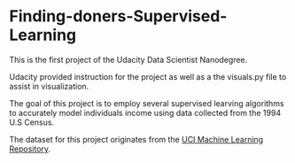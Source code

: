 # Finding-doners-Supervised-Learning
This is the first project of the Udacity Data Scientist Nanodegree. 

Udacity provided instruction for the project as well as a the visuals.py file to assist in visualization.

The goal of this project is to employ several supervised learving algorithms to accurately model individuals income using data collected from the 1994 U.S Census. 

The dataset for this project originates from the [UCI Machine Learning Repository](https://archive.ics.uci.edu/ml/datasets/Census+Income). 
